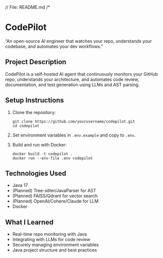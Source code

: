 // File: README.md
/*
# CodePilot

“An open-source AI engineer that watches your repo, understands your codebase, and automates your dev workflows.”

## Project Description

CodePilot is a self-hosted AI agent that continuously monitors your GitHub repo, understands your architecture, and automates code review, documentation, and test generation using LLMs and AST parsing.

## Setup Instructions

1. Clone the repository:
   ```
   git clone https://github.com/yourusername/codepilot.git
   cd codepilot
   ```

2. Set environment variables in `.env.example` and copy to `.env`.

3. Build and run with Docker:
   ```
   docker build -t codepilot .
   docker run --env-file .env codepilot
   ```

## Technologies Used

- Java 17
- (Planned) Tree-sitter/JavaParser for AST
- (Planned) FAISS/Qdrant for vector search
- (Planned) OpenAI/Cohere/Claude for LLM
- Docker

## What I Learned

- Real-time repo monitoring with Java
- Integrating with LLMs for code review
- Securely managing environment variables
- Java project structure and best practices
